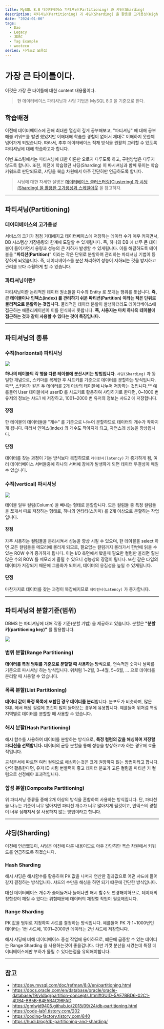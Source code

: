 ```yaml
---
title: MySQL 8.0 데이터베이스 파티셔닝(Partitioning) 과 샤딩(Sharding)
description: 파티셔닝(Partitioning) 과 샤딩(Sharding) 을 활용한 고가용성(High Availability) 를 어떻게 확보하는가?
date: "2024-01-06"
tags:
  - Dao
  - Legacy
  - JDBC
  - Tag Example
  - wooteco
series: 시리즈2 모음집
---
```


# 가장 큰 타이틀이다.

이것은 가장 큰 타이틀에 대한 content 내용물이다.

> 현 데이터베이스 파티셔닝과 샤딩 기법은 MySQL 8.0 을 기준으로 한다.

## 학습배경

이전에 데이터베이스에 관해 최대한 열심히 깊게 공부해보고, "파티셔닝" 에 대해 공부해볼 키워드를 발견 했었지만 이에대해 학습한 경험이 없어서 제대로 이해하지 못한체 넘어가게 되었습니다. 따라서, 추후 데이터베이스 적재 방식을 원활히 고려할 수 있도록 파티셔닝에 대해 학습하고자 합니다.

이번 포스팅에서는 파티셔닝에 대한 이론만 오로지 다루도록 하고, 구현방법은 다루지 않도록 합니다. 또한, 이전에 학습했던 샤딩(Sharding) 이 파시셔닝과 함께 묶이는 학습 키워드로 판단되므로, 샤딩을 복습 차원에서 아주 간단히만 언급하도록 합니다.

> 샤딩에 대한 자세한 설명은 [데이터베이스 클러스터링(Clustering) 과 샤딩(Sharding) 을 활용한 고가용성과 스케일아웃](https://velog.io/@msung99/%EB%8D%B0%EC%9D%B4%ED%84%B0%EB%B2%A0%EC%9D%B4%EC%8A%A4-%ED%81%B4%EB%9F%AC%EC%8A%A4%ED%84%B0%EB%A7%81Clustering-%EA%B3%BC-%EC%83%A4%EB%94%A9Sharding-%EC%9D%84-%ED%99%9C%EC%9A%A9%ED%95%9C-%EA%B3%A0%EA%B0%80%EC%9A%A9%EC%84%B1%EA%B3%BC-%EC%8A%A4%EC%BC%80%EC%9D%BC%EC%95%84%EC%9B%83) 을 참고하자.

---

## 파티셔닝(Partitioning)

### 데이터베이스의 고가용성

서비스의 크기가 점점 거대해지고 데이터베이스에 저장하는 데이터 수가 매우 커지면서, DB 시스템상 저장용량의 한계에 도달할 수 있게됩니다. 즉, 하나의 DB 에 너무 큰 테이블이 들어가면서 용량과 성능의 큰 저하가 발생할 수 있게됩니다. 이를 해결하도록 테이블을 **"파티션(Partition)"** 이라는 작은 단위로 분할하여 관리하는 파티셔닝 기법이 등장하게 되었습니다. 즉, 데이터베이스를 분산 처리하여 성능이 저하되는 것을 방지하고 관리를 보다 수월하게 할 수 있습니다.

### 파티셔닝이란?

파티셔닝이란 논리적인 데이터 원소들을 다수의 Entity 로 쪼개는 행위를 뜻삽니다. **즉, 큰 테이블이나 인덱스(index) 를 관리하기 쉬운 파티션(Partition) 이라는 작은 단위로 물리적으로 분할하는 것입니다.** 물리적인 데이터 분할이 발생하더라도 데이터베이스에 접근하는 애플리케이션이 이를 인식하지 못합니다. **즉, 사용자는 마치 하나의 테이블에 접근하는 것과 같이 사용할 수 있다는 것이 특징입니다.**

---

## 파티셔닝의 종류

### 수직(horizontal) 파티셔닝

![](https://velog.velcdn.com/images/msung99/post/c2c056e4-665d-42f0-aa58-0a025ae1fb0c/image.png)

**하나의 테이블의 각 행을 다른 테이블에 분산시키는 방법입니다.** `샤딩(Sharding)` 과 동일한 개념으로, 스키마를 복제한 후 샤드키를 기준으로 데이터를 분할하는 방식입니다. 즉**, 스키마가 같은 두 데이터를 2개 이상의 테이블에 나누어 저장하는 것입니다.** 예를들어 User 테이블에서 userID 를 사드키로 활용하여 샤딩하기로 한다면, 0~1000 번 유저의 정보는 샤드1 에 저장하고, 1001~2000 번 유저의 정보는 샤드2 에 저장합니다.

#### 장점

한 테이블의 데이터들을 "개수" 를 기준으로 나누어 분할하므로 데이터의 개수가 작아지게 됩니다. 따라서 인덱스(index) 의 개수도 작아지게 되고, 자연스래 성능을 향상됩니다.

#### 단점

데이터를 찾는 과정이 기본 방식보다 복잡하므로 `레이턴시(latency)` 가 증가하게 됨, 여러 데이터베이스 서버들중에 하나의 서버에 장애가 발생하게 되면 데이터 무결성이 깨질 수 있습니다.

### 수직(vertical) 파시셔닝

![](https://velog.velcdn.com/images/msung99/post/a92ace73-830d-498d-a630-ce916e08d2ab/image.png)

테이블 일부 컬럼(Column) 을 빼내는 형태로 분할합니다. 모든 컬럼들 중 특정 컬럼들을 쪼개서 따로 저장하는 형태로, 하나의 엔티티(스키마) 를 2개 이상으로 분할하는 작업입니다.

#### 장점

자주 사용하는 컬럼들을 분리시켜서 성능을 향상 시킬 수 있으며, 한 테이블을 select 하면 모든 컬럼들을 메모리에 올리게 되므로, 필요없는 컬럼까지 올라가서 한번에 읽을 수 있는 ROW 수가 증가하게 됩니다. 이는 I/O 측면에서 봤을때 필요한 컬럼만 올리면 훨씬 많은 수의 ROW 를 메모리에 올릴 수 있으니 성능상의 장점이 됩니다. 또한 같은 타입의 데이터가 저장되기 때문에 그룹화가 되어서, 데이터의 응집성을 높일 수 있게됩니다.

#### 단점

마찬가지로 데이터를 찾는 과정이 복잡해지므로 `레이턴시(Latency)` 가 증가합니다.

---

## 파티셔닝의 분할기준(범위)

DBMS 는 파티셔닝에 대해 각종 기준(분할 기법) 을 제공하고 있습니다. 분할은 **"분할 키(partitioning key)"** 를 활용합니다.

![](https://velog.velcdn.com/images/msung99/post/98304c32-6aed-48c2-b3e3-d398cc46f91c/image.png)

### 범위 분할(Range Partitioning)

**데이터를 특정 범위를 기준으로 분할할 때 사용하는 방식**으로, 연속적인 숫자나 날짜를 기준으로 파시셔닝 하는 방식입니다. 위처럼 1~2월, 3~4월, 5~6월, ... 으로 데이터를 분리할 때 사용할 수 있습니다.

### 목록 분할(List Partitioning)

**데이터 값이 특정 목록에 포함된 경우 데이터를 분리**합니다. 분포도가 비슷하며, 많은 SQL 에서 해당 컬럼에 조건이 많이 들어오는 경우에 유용합니다. 예를들어 위처럼 특정 지역별로 데이터를 분할할 때 사용할 수 있습니다.

### 해시 분할(Hash Partitioning)

해시 함수를 사용하여 데이터를 분할하는 방식으로, **특정 컬럼의 값을 해싱하여 저장할 파티션을 선택합니다.** 데이터의 균등 분할을 통해 성능을 향상하고자 하는 경우에 효율적입니다.

공식문서에 따르면 여러 컬럼으로 해싱하는것은 크게 권장하지 않는 방법이라고 합니다. 만약 활용한다면, 유저 ID 처럼 변별력이 좋고 데이터 분포가 고른 컬럼을 파티션 키 컬럼으로 선정해야 효과적입니다.

### 합성 분할(Composite Partitioning)

위 파티셔닝 종류들 중에 2개 이상의 방식을 혼합하여 사용하는 방식입니다. 단, 파티션을 나누는 기준이 너무 많아지면 파티션 개수가 너무 많아지게 될것이고, 인덱스의 경합이 너무 심해져서 잘 사용하지 않는 방법이라고 합니다.

---

## 샤딩(Sharding)

이전에 언급했듯이, 샤딩은 이전에 다룬 내용이므로 아주 간단히만 복습 차원에서 키워드를 언급하도록 하겠습니다.

### Hash Sharding

해시 샤딩은 해시함수를 활용하여 PK 값을 나머지 연산한 결과값으로 어떤 샤드에 들어갈지 결정하는 방식입니다. 샤드의 수만큼 해싱을 하면 되기 떄문에 간단한 방식입니다.

대신 데이터베이스 개수가 줄어들거나 늘어나면 해시 함수도 변경해야하므로, 데이터의 정합성이 깨질 수 있다는 위험때문에 데이터의 재정렬 작업이 필요해집니다.

### Range Sharding

PK 값을 범위로 지정하여 샤드를 결정하는 방식입니다. 예를들어 PK 가 1~1000번인 데이터는 1번 샤드에, 1001~2000번 데이터는 2번 샤드에 저장합니다.

해시 샤딩에 비해 데이터베이스 증설 작업에 용이하므로, 떄문에 급증할 수 있는 데이터는 Range Sharding 을 사용하는것이 좋을겁니다. 다만 기껏 분산을 시켰는데 특정 데이터베이스에만 부하가 몰릴 수 있다는점을 유의해야합니다.

---

## 참고

- https://dev.mysql.com/doc/refman/8.0/en/partitioning.html
- https://docs.oracle.com/en/database/oracle/oracle-database/19/vldbg/partition-concepts.html#GUID-5AE7BBD6-02C1-4DB4-BB5B-B4E5B4C96FAD
- https://gmlwjd9405.github.io/2018/09/24/db-partitioning.html
- https://code-lab1.tistory.com/202
- https://coding-factory.tistory.com/840
- https://hudi.blog/db-partitioning-and-sharding/

